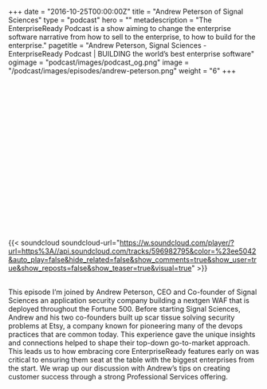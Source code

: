 +++
date = "2016-10-25T00:00:00Z"
title = "Andrew Peterson of Signal Sciences"
type = "podcast"
hero = ""
metadescription = "The EnterpriseReady Podcast is a show aiming to change the enterprise software narrative from how to sell to the enterprise, to how to build for the enterprise."
pagetitle = "Andrew Peterson, Signal Sciences - EnterpriseReady Podcast | BUILDING the world’s best enterprise software"
ogimage = "podcast/images/podcast_og.png"
image = "/podcast/images/episodes/andrew-peterson.png"
weight = "6"
+++

<iframe width="100%" height="300" scrolling="no" frameborder="no" allow="autoplay" src=""></iframe>

{{< soundcloud soundcloud-url="https://w.soundcloud.com/player/?url=https%3A//api.soundcloud.com/tracks/596982795&color=%23ee5042&auto_play=false&hide_related=false&show_comments=true&show_user=true&show_reposts=false&show_teaser=true&visual=true" >}}

\
This episode I’m joined by Andrew Peterson, CEO and Co-founder of Signal Sciences an application security company building a nextgen WAF that is deployed throughout the Fortune 500. Before starting Signal Sciences, Andrew and his two co-founders built up scar tissue solving security problems at Etsy, a company known for pioneering many of the devops practices that are common today.  This experience gave the unique insights and connections helped to shape their top-down go-to-market approach. This leads us to how embracing core EnterpriseReady features early on was critical to ensuring them seat at the table with the biggest enterprises from the start. We wrap up our discussion with Andrew’s tips on creating customer success through a strong Professional Services offering.
